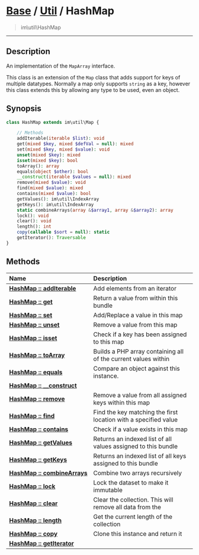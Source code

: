 # [Base](Base.md) / [Util](Util.md) / HashMap
 > im\util\HashMap
____

## Description
An implementation of the `MapArray` interface.

This class is an extension of the `Map` class that adds
support for keys of multiple datatypes. Normally a map only
supports `string` as a key, however this class extends this by allowing
any type to be used, even an object. 

## Synopsis
```php
class HashMap extends im\util\Map {

    // Methods
    addIterable(iterable $list): void
    get(mixed $key, mixed $defVal = null): mixed
    set(mixed $key, mixed $value): void
    unset(mixed $key): mixed
    isset(mixed $key): bool
    toArray(): array
    equals(object $other): bool
    __construct(iterable $values = null): mixed
    remove(mixed $value): void
    find(mixed $value): mixed
    contains(mixed $value): bool
    getValues(): im\util\IndexArray
    getKeys(): im\util\IndexArray
    static combineArrays(array &$array1, array &$array2): array
    lock(): void
    clear(): void
    length(): int
    copy(callable $sort = null): static
    getIterator(): Traversable
}
```

## Methods
| Name | Description |
| :--- | :---------- |
| [__HashMap&nbsp;::&nbsp;addIterable__](Util-HashMap_addIterable.md) | Add elements from an iterator |
| [__HashMap&nbsp;::&nbsp;get__](Util-HashMap_get.md) | Return a value from within this bundle |
| [__HashMap&nbsp;::&nbsp;set__](Util-HashMap_set.md) | Add/Replace a value in this map |
| [__HashMap&nbsp;::&nbsp;unset__](Util-HashMap_unset.md) | Remove a value from this map |
| [__HashMap&nbsp;::&nbsp;isset__](Util-HashMap_isset.md) | Check if a key has been assigned to this map |
| [__HashMap&nbsp;::&nbsp;toArray__](Util-HashMap_toArray.md) | Builds a PHP array containing all of the current values within |
| [__HashMap&nbsp;::&nbsp;equals__](Util-HashMap_equals.md) | Compare an object against this instance. |
| [__HashMap&nbsp;::&nbsp;\_\_construct__](Util-HashMap___construct.md) |  |
| [__HashMap&nbsp;::&nbsp;remove__](Util-HashMap_remove.md) | Remove a value from all assigned keys within this map |
| [__HashMap&nbsp;::&nbsp;find__](Util-HashMap_find.md) | Find the key matching the first location with a specified value |
| [__HashMap&nbsp;::&nbsp;contains__](Util-HashMap_contains.md) | Check if a value exists in this map |
| [__HashMap&nbsp;::&nbsp;getValues__](Util-HashMap_getValues.md) | Returns an indexed list of all values assigned to this bundle |
| [__HashMap&nbsp;::&nbsp;getKeys__](Util-HashMap_getKeys.md) | Returns an indexed list of all keys assigned to this bundle |
| [__HashMap&nbsp;::&nbsp;combineArrays__](Util-HashMap_combineArrays.md) | Combine two arrays recursively |
| [__HashMap&nbsp;::&nbsp;lock__](Util-HashMap_lock.md) | Lock the dataset to make it immutable |
| [__HashMap&nbsp;::&nbsp;clear__](Util-HashMap_clear.md) | Clear the collection. This will remove all data from the |
| [__HashMap&nbsp;::&nbsp;length__](Util-HashMap_length.md) | Get the current length of the collection |
| [__HashMap&nbsp;::&nbsp;copy__](Util-HashMap_copy.md) | Clone this instance and return it |
| [__HashMap&nbsp;::&nbsp;getIterator__](Util-HashMap_getIterator.md) |  |
